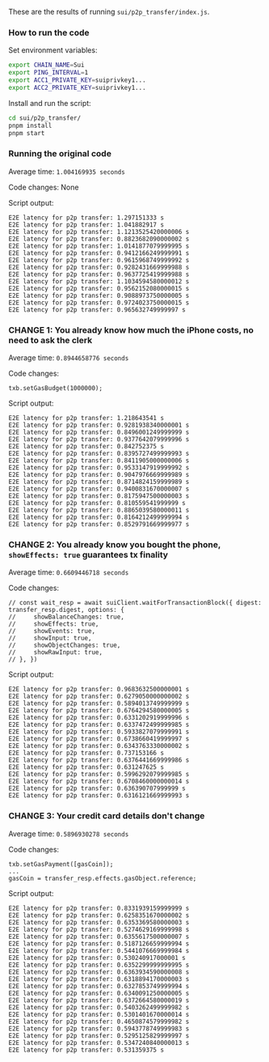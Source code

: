 These are the results of running `sui/p2p_transfer/index.js`.

### How to run the code

Set environment variables:
```bash
export CHAIN_NAME=Sui
export PING_INTERVAL=1
export ACC1_PRIVATE_KEY=suiprivkey1...
export ACC2_PRIVATE_KEY=suiprivkey1...
```

Install and run the script:
```bash
cd sui/p2p_transfer/
pnpm install
pnpm start
```

### Running the original code

Average time:
`1.004169935 seconds`

Code changes:
None

Script output:
```
E2E latency for p2p transfer: 1.297151333 s
E2E latency for p2p transfer: 1.041882917 s
E2E latency for p2p transfer: 1.1213525420000006 s
E2E latency for p2p transfer: 0.8823682090000002 s
E2E latency for p2p transfer: 1.0141877079999995 s
E2E latency for p2p transfer: 0.9412166249999991 s
E2E latency for p2p transfer: 0.9615968749999992 s
E2E latency for p2p transfer: 0.9282431669999988 s
E2E latency for p2p transfer: 0.9637725419999988 s
E2E latency for p2p transfer: 1.1034594580000012 s
E2E latency for p2p transfer: 0.9562152080000015 s
E2E latency for p2p transfer: 0.9088973750000005 s
E2E latency for p2p transfer: 0.9724023750000015 s
E2E latency for p2p transfer: 0.965632749999997 s
```

### CHANGE 1: You already know how much the iPhone costs, no need to ask the clerk

Average time:
`0.8944658776 seconds`

Code changes:
```
txb.setGasBudget(1000000);
```

Script output:
```
E2E latency for p2p transfer: 1.218643541 s
E2E latency for p2p transfer: 0.9281938340000001 s
E2E latency for p2p transfer: 0.8496001249999999 s
E2E latency for p2p transfer: 0.9377642079999996 s
E2E latency for p2p transfer: 0.842752375 s
E2E latency for p2p transfer: 0.8395727499999993 s
E2E latency for p2p transfer: 0.8411905000000006 s
E2E latency for p2p transfer: 0.9533147919999992 s
E2E latency for p2p transfer: 0.9047976669999989 s
E2E latency for p2p transfer: 0.8714824159999989 s
E2E latency for p2p transfer: 0.9400831670000007 s
E2E latency for p2p transfer: 0.8175947500000003 s
E2E latency for p2p transfer: 0.810559541999999 s
E2E latency for p2p transfer: 0.8865039580000011 s
E2E latency for p2p transfer: 0.8164212499999994 s
E2E latency for p2p transfer: 0.8529791669999977 s
```

### CHANGE 2: You already know you bought the phone, `showEffects: true` guarantees tx finality

Average time:
`0.6609446718 seconds`

Code changes:
```
// const wait_resp = await suiClient.waitForTransactionBlock({ digest: transfer_resp.digest, options: {
//     showBalanceChanges: true,
//     showEffects: true,
//     showEvents: true,
//     showInput: true,
//     showObjectChanges: true,
//     showRawInput: true,
// }, })
```

Script output:
```
E2E latency for p2p transfer: 0.9683632500000001 s
E2E latency for p2p transfer: 0.6279050000000002 s
E2E latency for p2p transfer: 0.5894013749999999 s
E2E latency for p2p transfer: 0.6764294580000005 s
E2E latency for p2p transfer: 0.6331202919999996 s
E2E latency for p2p transfer: 0.6337472499999985 s
E2E latency for p2p transfer: 0.5933827079999991 s
E2E latency for p2p transfer: 0.6738660419999997 s
E2E latency for p2p transfer: 0.6343763330000002 s
E2E latency for p2p transfer: 0.737153166 s
E2E latency for p2p transfer: 0.6376441669999986 s
E2E latency for p2p transfer: 0.631247625 s
E2E latency for p2p transfer: 0.5996292079999985 s
E2E latency for p2p transfer: 0.6708460000000014 s
E2E latency for p2p transfer: 0.636390707999999 s
E2E latency for p2p transfer: 0.6316121669999993 s
```

### CHANGE 3: Your credit card details don't change

Average time:
`0.5896930278 seconds`

Code changes:
```
txb.setGasPayment([gasCoin]);
...
gasCoin = transfer_resp.effects.gasObject.reference;
```

Script output:
```
E2E latency for p2p transfer: 0.8331939159999999 s
E2E latency for p2p transfer: 0.6258351670000002 s
E2E latency for p2p transfer: 0.6353369580000003 s
E2E latency for p2p transfer: 0.5274629169999998 s
E2E latency for p2p transfer: 0.6355617500000007 s
E2E latency for p2p transfer: 0.5187126659999994 s
E2E latency for p2p transfer: 0.5441076669999984 s
E2E latency for p2p transfer: 0.530240917000001 s
E2E latency for p2p transfer: 0.6352299999999995 s
E2E latency for p2p transfer: 0.6363934590000008 s
E2E latency for p2p transfer: 0.6318894170000003 s
E2E latency for p2p transfer: 0.6327853749999994 s
E2E latency for p2p transfer: 0.6340091250000005 s
E2E latency for p2p transfer: 0.6372664580000019 s
E2E latency for p2p transfer: 0.5403262499999982 s
E2E latency for p2p transfer: 0.5301401670000014 s
E2E latency for p2p transfer: 0.4650874579999982 s
E2E latency for p2p transfer: 0.5943778749999983 s
E2E latency for p2p transfer: 0.5295125829999997 s
E2E latency for p2p transfer: 0.5347240840000013 s
E2E latency for p2p transfer: 0.531359375 s
```
